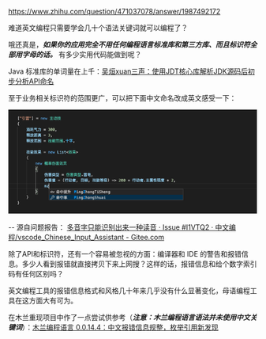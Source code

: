 https://www.zhihu.com/question/471037078/answer/1987492172

难道英文编程只需要学会几十个语法关键词就可以编程了？

哦还真是，***如果你的应用完全不用任何编程语言标准库和第三方库、而且标识符全部用字母的话。*** 有多少实用代码能做到呢？

Java 标准库的单词量在上千：[吴烜xuan三声：使用JDT核心库解析JDK源码后初步分析API命名](https://zhuanlan.zhihu.com/p/43111638)

至于业务相关标识符的范围更广，可以把下面中文命名改成英文感受一下：

![vsc中文例程](../assets/2021-01-03_补全示例_vsc_1.png)

-- 源自问题报告： [多音字只能识别出来一种读音 · Issue #I1VTQ2 · 中文编程/vscode_Chinese_Input_Assistant - Gitee.com](https://gitee.com/Program-in-Chinese/vscode_Chinese_Input_Assistant/issues/I1VTQ2)

除了API和标识符，还有一个容易被忽视的方面：编译器和 IDE 的警告和报错信息。多少人看到报错就直接拷贝下来上网搜？这样的话，报错信息和给个数字索引码有任何区别吗？

英文编程工具的报错信息格式和风格几十年来几乎没有什么显著变化，母语编程工具在这方面大有可为。

在木兰重现项目中作了一点尝试供参考（***注意：木兰编程语言语法并未使用中文关键词***）：[木兰编程语言 0.0.14.4：中文报错信息规整，枚举引用新发现](https://zhuanlan.zhihu.com/p/267686876)